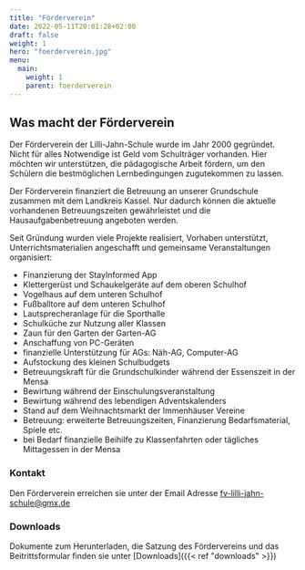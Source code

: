 ```yaml
---
title: "Förderverein"
date: 2022-05-11T20:01:28+02:00
draft: false
weight: 1
hero: "foerderverein.jpg"
menu:
  main:
    weight: 1
    parent: foerderverein
---
```


## Was macht der Förderverein

Der Förderverein der Lilli-Jahn-Schule wurde im Jahr 2000 gegründet. Nicht für alles Notwendige ist Geld vom Schulträger vorhanden. Hier möchten wir unterstützen, die pädagogische Arbeit fördern, um den Schülern die bestmöglichen Lernbedingungen zugutekommen zu lassen.

Der Förderverein finanziert die Betreuung an unserer Grundschule zusammen mit dem Landkreis Kassel. Nur dadurch können die aktuelle vorhandenen Betreuungszeiten gewährleistet und die
Hausaufgabenbetreuung angeboten werden.

Seit Gründung wurden viele Projekte realisiert, Vorhaben unterstützt, Unterrichtsmaterialien angeschafft und gemeinsame Veranstaltungen organisiert:

- Finanzierung der StayInformed App
- Klettergerüst und Schaukelgeräte auf dem oberen Schulhof
- Vogelhaus auf dem unteren Schulhof
- Fußballtore auf dem unteren Schulhof
- Lautsprecheranlage für die Sporthalle
- Schulküche zur Nutzung aller Klassen
- Zaun für den Garten der Garten-AG
- Anschaffung von PC-Geräten
- finanzielle Unterstützung für AGs: Näh-AG, Computer-AG
- Aufstockung des kleinen Schulbudgets
- Betreuungskraft für die Grundschulkinder während der Essenszeit in der Mensa
- Bewirtung während der Einschulungsveranstaltung
- Bewirtung während des lebendigen Adventskalenders
- Stand auf dem Weihnachtsmarkt der Immenhäuser Vereine
- Betreuung: erweiterte Betreuungszeiten, Finanzierung Bedarfsmaterial, Spiele etc.
- bei Bedarf finanzielle Beihilfe zu Klassenfahrten oder tägliches Mittagessen in der Mensa

### Kontakt

Den Förderverein erreichen sie unter der Email Adresse <a href="mailto:fv-lilli-jahn-schule@gmx.de" class="text-break"><i data-feather="mail"></i>fv-lilli-jahn-schule@gmx.de</a>

### Downloads

Dokumente zum Herunterladen, die Satzung des Fördervereins und das Beitrittsformular finden sie unter [Downloads]({{< ref "downloads" >}})
